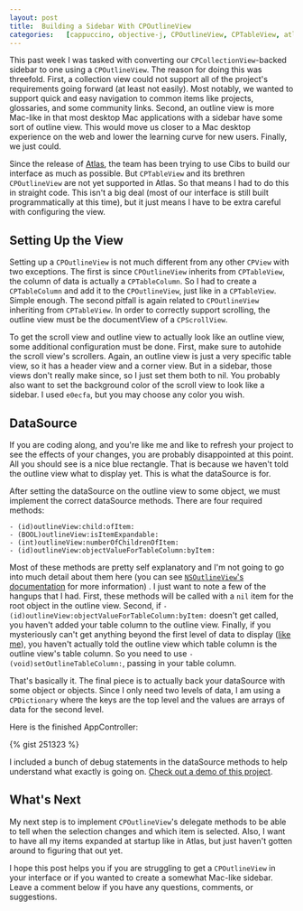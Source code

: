 ```yaml
---
layout: post
title:  Building a Sidebar With CPOutlineView
categories:   [cappuccino, objective-j, CPOutlineView, CPTableView, atlas]
---
```


This past week I was tasked with converting our `CPCollectionView`-backed sidebar to one using a `CPOutlineView`. The reason for doing this was threefold. First, a collection view could not support all of the project's requirements going forward (at least not easily). Most notably, we wanted to support quick and easy navigation to common items like projects, glossaries, and some community links. Second, an outline view is more Mac-like in that most desktop Mac applications with a sidebar have some sort of outline view. This would move us closer to a Mac desktop experience on the web and lower the learning curve for new users. Finally, we just could.

<!-- more -->

Since the release of [Atlas][], the team has been trying to use Cibs to build our interface as much as possible. But `CPTableView` and its brethren `CPOutlineView` are not yet supported in Atlas. So that means I had to do this in straight code. This isn't a big deal (most of our interface is still built programmatically at this time), but it just means I have to be extra careful with configuring the view.

[Atlas]: http://280atlas.com

## Setting Up the View

Setting up a `CPOutlineView` is not much different from any other `CPView` with two exceptions. The first is since `CPOutlineView` inherits from `CPTableView`, the column of data is actually a `CPTableColumn`. So I had to create a `CPTableColumn` and add it to the `CPOutlineView`, just like in a `CPTableView`. Simple enough. The second pitfall is again related to `CPOutlineView` inheriting from `CPTableView`. In order to correctly support scrolling, the outline view must be the documentView of a `CPScrollView`.

To get the scroll view and outline view to actually look like an outline view, some additional configuration must be done. First, make sure to autohide the scroll view's scrollers. Again, an outline view is just a very specific table view, so it has a header view and a corner view. But in a sidebar, those views don't really make since, so I just set them both to nil. You probably also want to set the background color of the scroll view to look like a sidebar. I used `e0ecfa`, but you may choose any color you wish.

## DataSource

If you are coding along, and you're like me and like to refresh your project to see the effects of your changes, you are probably disappointed at this point. All you should see is a nice blue rectangle. That is because we haven't told the outline view what to display yet. This is what the dataSource is for.

After setting the dataSource on the outline view to some object, we must implement the correct dataSource methods. There are four required methods:

    - (id)outlineView:child:ofItem:
    - (BOOL)outlineView:isItemExpandable:
    - (int)outlineView:numberOfChildrenOfItem:
    - (id)outlineView:objectValueForTableColumn:byItem:

Most of these methods are pretty self explanatory and I'm not going to go into much detail about them here (you can see [`NSOutlineView`'s documentation][nsoutlineview_docs] for more information) . I just want to note a few of the hangups that I had. First, these methods will be called with a `nil` item for the root object in the outline view. Second, if `- (id)outlineView:objectValueForTableColumn:byItem:` doesn't get called, you haven't added your table column to the outline view. Finally, if you mysteriously can't get anything beyond the first level of data to display ([like me][cpoutlineview_discussion]), you haven't actually told the outline view which table column is the outline view's table column. So you need to use `- (void)setOutlineTableColumn:`, passing in your table column.

[nsoutlineview_docs]: http://developer.apple.com/mac/library/documentation/cocoa/Reference/ApplicationKit/Protocols/NSOutlineViewDataSource_Protocol/Reference/Reference.html#//apple_ref/doc/uid/20000457
[cpoutlineview_discussion]: http://groups.google.com/group/objectivej/browse_thread/thread/64b3209423502341

That's basically it. The final piece is to actually back your dataSource with some object or objects. Since I only need two levels of data, I am using a `CPDictionary` where the keys are the top level and the values are arrays of data for the second level.

Here is the finished AppController:

{% gist 251323 %}

I included a bunch of debug statements in the dataSource methods to help understand what exactly is going on. [Check out a demo of this project](/code/OutlineView/).

## What's Next

My next step is to implement `CPOutlineView`'s delegate methods to be able to tell when the selection changes and which item is selected. Also, I want to have all my items expanded at startup like in Atlas, but just haven't gotten around to figuring that out yet.

I hope this post helps you if you are struggling to get a `CPOutlineView` in your interface or if you wanted to create a somewhat Mac-like sidebar. Leave a comment below if you have any questions, comments, or suggestions.